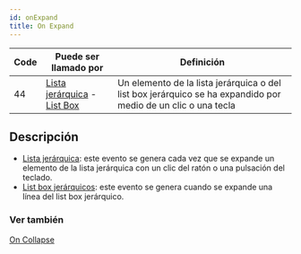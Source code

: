 ```yaml
---
id: onExpand
title: On Expand
---
```


| Code | Puede ser llamado por                                                                                   | Definición                                                                                                    |
| ---- | ------------------------------------------------------------------------------------------------------- | ------------------------------------------------------------------------------------------------------------- |
| 44   | [Lista jerárquica](FormObjects/list_overview.md#overview) - [List Box](FormObjects/listbox_overview.md) | Un elemento de la lista jerárquica o del list box jerárquico se ha expandido por medio de un clic o una tecla |

## Descripción

- [Lista jerárquica](FormObjects/list_overview.md): este evento se genera cada vez que se expande un elemento de la lista jerárquica con un clic del ratón o una pulsación del teclado.
- [List box jerárquicos](FormObjects/listbox_overview.md#hierarchical-list-boxes): este evento se genera cuando se expande una línea del list box jerárquico.

### Ver también

[On Collapse](onCollapse.md)

